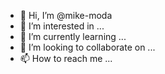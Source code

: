 - 👋 Hi, I’m @mike-moda
- 👀 I’m interested in ...
- 🌱 I’m currently learning ...
- 💞️ I’m looking to collaborate on ...
- 📫 How to reach me ...

<!---
mike-moda/mike-moda is a ✨ special ✨ repository because its `README.md` (this file) appears on your GitHub profile.
You can click the Preview link to take a look at your changes.
--->
